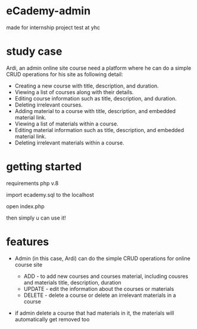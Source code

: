 # eCademy-admin
made for internship project test at yhc

# study case
Ardi, an admin online site course need a platform where he can do a simple CRUD operations for his site as following detail:
- Creating a new course with title, description, and duration.
- Viewing a list of courses along with their details.
- Editing course information such as title, description, and duration.
- Deleting irrelevant courses.
- Adding material to a course with title, description, and embedded material link.
- Viewing a list of materials within a course.
- Editing material information such as title, description, and embedded material link.
- Deleting irrelevant materials within a course.

# getting started
requirements
php v.8

import ecademy.sql to the localhost

open index.php

then simply u can use it!

# features

- Admin (in this case, Ardi) can do the simple CRUD operations for online course site

  - ADD - to add new courses and courses material, including cousres and materials title, description, duration
  - UPDATE - edit the information about the courses or materials
  - DELETE - delete a course or delete an irrelevant materials in a course

 - if admin delete a course that had materials in it, the materials will automatically get removed too
   
